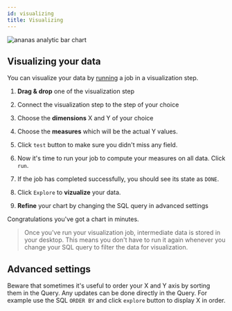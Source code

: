 ```yaml
---
id: visualizing
title: Visualizing
---
```


![ananas analytic bar chart](assets/get_started_visualization.png)

## Visualizing your data


You can visualize your data by [running](running.md) a job in a visualization step.  

1. **Drag & drop** one of the visualization step

2. Connect the visualization step to the step of your choice

3. Choose the **dimensions** X and Y of your choice

4. Choose the **measures** which will be the actual Y values. 

5. Click `test` button to make sure you didn't miss any field. 

6. Now it's time to run your job to compute your measures on all data. Click `run`. 

7. If the job has completed successfully, you should see its state as `DONE`. 

8. Click `Explore` to **vizualize** your data.

9. **Refine** your chart by changing the SQL query in advanced settings

Congratulations you've got a chart in minutes. 


> Once you've run your visualization job, intermediate data is stored in your desktop. This means you don't have to run it again whenever you change your SQL query to filter the data for visualization. 


## Advanced settings

Beware that sometimes it's useful to order your X and Y axis by sorting them in the Query. Any updates can be done directly in the Query. For example use the SQL `ORDER BY` and click `explore` button to display X in order. 

